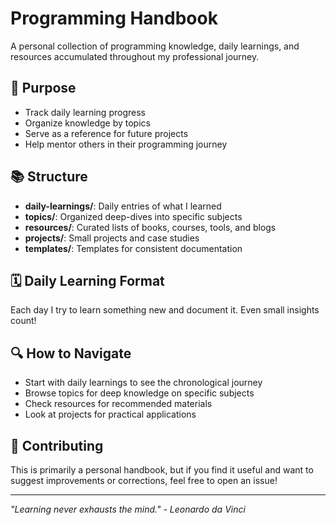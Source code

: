 # Programming Handbook

A personal collection of programming knowledge, daily learnings, and resources accumulated throughout my professional journey.

## 🎯 Purpose

- Track daily learning progress
- Organize knowledge by topics
- Serve as a reference for future projects
- Help mentor others in their programming journey

## 📚 Structure

- **daily-learnings/**: Daily entries of what I learned
- **topics/**: Organized deep-dives into specific subjects
- **resources/**: Curated lists of books, courses, tools, and blogs
- **projects/**: Small projects and case studies
- **templates/**: Templates for consistent documentation

## 🗓️ Daily Learning Format

Each day I try to learn something new and document it. Even small insights count!

## 🔍 How to Navigate

- Start with daily learnings to see the chronological journey
- Browse topics for deep knowledge on specific subjects
- Check resources for recommended materials
- Look at projects for practical applications

## 🤝 Contributing

This is primarily a personal handbook, but if you find it useful and want to suggest improvements or corrections, feel free to open an issue!

---
*"Learning never exhausts the mind." - Leonardo da Vinci*
